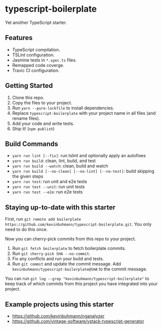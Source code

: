 # typescript-boilerplate

Yet another TypeScript starter.

## Features

- TypeScript compilation.
- TSLint configuration.
- Jasmine tests in `*.spec.ts` files.
- Remapped code coverge.
- Travic CI configuration.

## Getting Started

1. Clone this repo.
2. Copy the files to your project.
3. Run `yarn --pure-lockfile` to install dependencies.
4. Replace `typescript-boilerplate` with your project name in all files (and rename files).
5. Add your code and write tests.
6. Ship it! (`npm publish`)

## Build Commands

- `yarn run lint [--fix]`: run tslint and optionally apply an autofixes
- `yarn run build`: clean, lint, build, and test
- `yarn run build --watch`: clean, build and watch
- `yarn run build [--no-clean] [--no-lint] [--no-test]`: build skipping the given steps
- `yarn run test`: run unit and e2e tests
- `yarn run test --unit`: run unit tests
- `yarn run test --e2e`: run e2e tests

## Staying up-to-date with this starter

First, run `git remote add boilerplate https://github.com/kevinbuhmann/typescript-boilerplate.git`.
You only need to do this once.

Now you can cherry-pick commits from this repo to your project.

1. Run `git fetch boilerplate` to fetch boilerplate commits.
2. Run `git cherry-pick SHA --no-commit`.
3. Fix any conflicts and run your build and tests.
4. Run `git commit` and update the commit message.
   Add `kevinbuhmann/typescript-boilerplate@SHA` to the commit message.

You can run `git log --grep "kevinbuhmann/typescript-boilerplate"` to keep track of which commits
from this project you have integrated into your project.

## Example projects using this starter

- https://github.com/kevinbuhmann/nganalyzer
- https://github.com/vintage-software/vstack-typescript-generator
